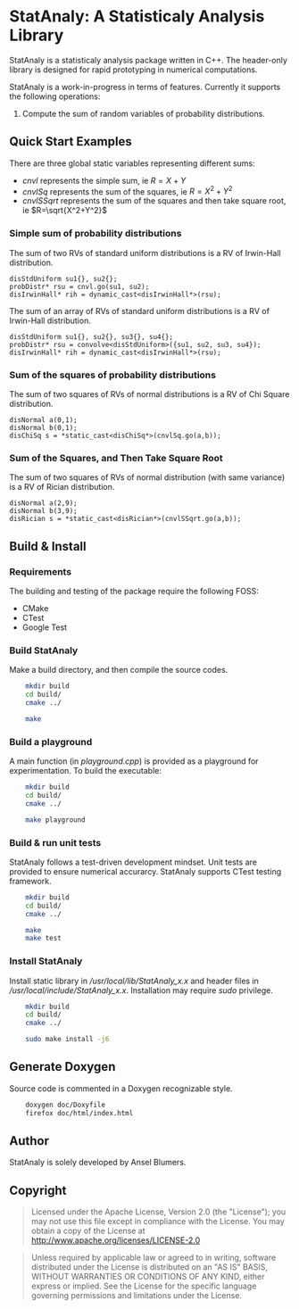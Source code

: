 # StatAnaly: A Statisticaly Analysis Library

StatAnaly is a statisticaly analysis package written in C++. The header-only library is designed for rapid prototyping in numerical computations. 

StatAnaly is a work-in-progress in terms of features. Currently it supports the following operations:

1. Compute the sum of random variables of probability distributions.


## Quick Start Examples

There are three global static variables representing different sums:

- *cnvl* represents the simple sum, ie $R=X+Y$
- *cnvlSq* represents the sum of the squares, ie $R=X^2+Y^2$
- *cnvlSSqrt* represents the sum of the squares and then take square root, ie $R=\sqrt{X^2+Y^2}$

### Simple sum of probability distributions

The sum of two RVs of standard uniform distributions is a RV of Irwin-Hall distribution.

```c_cpp
disStdUniform su1{}, su2{};
probDistr* rsu = cnvl.go(su1, su2);
disIrwinHall* rih = dynamic_cast<disIrwinHall*>(rsu);
```

The sum of an array of RVs of standard uniform distributions is a RV of Irwin-Hall distribution.

```c_cpp
disStdUniform su1{}, su2{}, su3{}, su4{};
probDistr* rsu = convolve<disStdUniform>({su1, su2, su3, su4});
disIrwinHall* rih = dynamic_cast<disIrwinHall*>(rsu);
```

### Sum of the squares of probability distributions

The sum of two squares of RVs of normal distributions is a RV of Chi Square distribution.

```c_cpp
disNormal a(0,1);
disNormal b(0,1);
disChiSq s = *static_cast<disChiSq*>(cnvlSq.go(a,b));
```

### Sum of the Squares, and Then Take Square Root

The sum of two squares of RVs of normal distribution (with same variance) is a RV of Rician distribution.

```c_cpp
disNormal a(2,9);
disNormal b(3,9);
disRician s = *static_cast<disRician*>(cnvlSSqrt.go(a,b));
```

## Build & Install

### Requirements

The building and testing of the package require the following FOSS:

- CMake
- CTest
- Google Test

### Build StatAnaly

Make a build directory, and then compile the source codes.

```sh
    mkdir build
    cd build/
    cmake ../

    make
```

### Build a playground

A main function (in *playground.cpp*) is provided as a playground for experimentation. To build the executable:

```bash
    mkdir build
    cd build/
    cmake ../

    make playground
```

### Build & run unit tests

StatAnaly follows a test-driven development mindset. Unit tests are provided to ensure numerical accurarcy. StatAnaly supports CTest testing framework.

```bash
    mkdir build
    cd build/
    cmake ../

    make 
    make test
```

### Install StatAnaly

Install static library in */usr/local/lib/StatAnaly_x.x* and header files in */usr/local/include/StatAnaly_x.x*. Installation may require *sudo* privilege.

```bash
    mkdir build
    cd build/
    cmake ../

    sudo make install -j6
```

## Generate Doxygen

Source code is commented in a Doxygen recognizable style.

```bash
    doxygen doc/Doxyfile
    firefox doc/html/index.html
```

## Author

StatAnaly is solely developed by Ansel Blumers.

## Copyright

> Licensed under the Apache License, Version 2.0 (the "License");
you may not use this file except in compliance with the License.
You may obtain a copy of the License at http://www.apache.org/licenses/LICENSE-2.0

> Unless required by applicable law or agreed to in writing, software
distributed under the License is distributed on an "AS IS" BASIS,
WITHOUT WARRANTIES OR CONDITIONS OF ANY KIND, either express or implied.
See the License for the specific language governing permissions and
limitations under the License.
